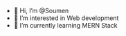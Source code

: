 - 👋 Hi, I’m @Soumen
- 👀 I’m interested in Web development 
- 🌱 I’m currently learning MERN Stack


<!---
Soumencsit/Soumencsit is a ✨ special ✨ repository because its `README.md` (this file) appears on your GitHub profile.
You can click the Preview link to take a look at your changes.
--->
